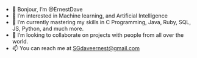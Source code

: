 - 👋 Bonjour, I’m @ErnestDave
- 👀 I’m interested in Machine learning, and Artificial Intelligence
- 🌱 I’m currently mastering my skills in C Programming, Java, Ruby, SQL, JS, Python, and much more.
- 💞️ I’m looking to collaborate on projects with people from all over the world.
- 📫 You can reach me at SGdaveernest@gmail.com
